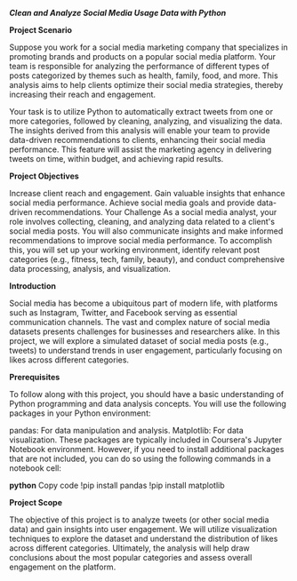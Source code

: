 

***Clean and Analyze Social Media Usage Data with Python***

**Project Scenario**

Suppose you work for a social media marketing company that specializes in promoting brands and products on a popular social media platform. Your team is responsible for analyzing the performance of different types of posts categorized by themes such as health, family, food, and more. This analysis aims to help clients optimize their social media strategies, thereby increasing their reach and engagement.

Your task is to utilize Python to automatically extract tweets from one or more categories, followed by cleaning, analyzing, and visualizing the data. The insights derived from this analysis will enable your team to provide data-driven recommendations to clients, enhancing their social media performance. This feature will assist the marketing agency in delivering tweets on time, within budget, and achieving rapid results.

**Project Objectives**

Increase client reach and engagement.
Gain valuable insights that enhance social media performance.
Achieve social media goals and provide data-driven recommendations.
Your Challenge
As a social media analyst, your role involves collecting, cleaning, and analyzing data related to a client's social media posts. You will also communicate insights and make informed recommendations to improve social media performance. To accomplish this, you will set up your working environment, identify relevant post categories (e.g., fitness, tech, family, beauty), and conduct comprehensive data processing, analysis, and visualization.

**Introduction**

Social media has become a ubiquitous part of modern life, with platforms such as Instagram, Twitter, and Facebook serving as essential communication channels. The vast and complex nature of social media datasets presents challenges for businesses and researchers alike. In this project, we will explore a simulated dataset of social media posts (e.g., tweets) to understand trends in user engagement, particularly focusing on likes across different categories.

**Prerequisites**

To follow along with this project, you should have a basic understanding of Python programming and data analysis concepts. You will use the following packages in your Python environment:

pandas: For data manipulation and analysis.
Matplotlib: For data visualization.
These packages are typically included in Coursera's Jupyter Notebook environment. However, if you need to install additional packages that are not included, you can do so using the following commands in a notebook cell:

**python**
Copy code
!pip install pandas
!pip install matplotlib

**Project Scope**

The objective of this project is to analyze tweets (or other social media data) and gain insights into user engagement. We will utilize visualization techniques to explore the dataset and understand the distribution of likes across different categories. Ultimately, the analysis will help draw conclusions about the most popular categories and assess overall engagement on the platform.


